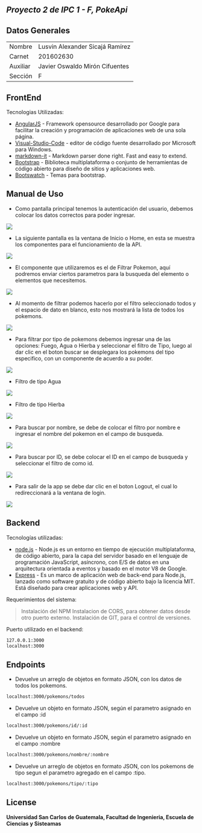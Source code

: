 
## _Proyecto 2 de IPC 1 - F, PokeApi_

## Datos Generales

|  |  |
| -------------- | --------------------- |
| Nombre      |Lusvin Alexander Sicajá Ramírez |
| Carnet      | 201602630 |
| Auxiliar    | Javier Oswaldo Mirón Cifuentes |
| Sección   | F |



## FrontEnd

Tecnologias Utilizadas:
- [AngularJS] - Framework opensource desarrollado por Google para facilitar la creación y programación de aplicaciones web de una sola página.
- [Visual-Studio-Code] - editor de código fuente desarrollado por Microsoft para Windows.
- [markdown-it] - Markdown parser done right. Fast and easy to extend.
- [Bootstrap] - Biblioteca multiplataforma o conjunto de herramientas de código abierto para diseño de sitios y aplicaciones web.
- [Bootswatch] - Temas para bootstrap.

## Manual de Uso


- Como pantalla principal tenemos la autenticación del usuario, debemos colocar los datos correctos para poder ingresar.
<img src="/img/login.png"/>


- La siguiente pantalla es la ventana de Inicio o Home, en esta se muestra los componentes para el funcionamiento de la API.
<img src="/img/home.png"/>


- El componente que utilizaremos es el de Filtrar Pokemon, aquí podremos enviar ciertos parametros para la busqueda del elemento o elementos que necesitemos.
 <img src="/img/busqueda.png"/>

- Al momento de filtrar podemos hacerlo por el filtro seleccionado todos y el espacio de dato en blanco, esto nos mostrará la lista de todos los pokemons.
<img src="/img/filtroTodos.png"/>

- Para filtrar por tipo de pokemons debemos ingresar una de las opciones: Fuego, Agua o Hierba y seleccionar el filtro de Tipo, luego al dar clic en el boton buscar se desplegara los pokemons del tipo especifico, con un componente de acuerdo a su poder.
<img src="/img/filtrotipo1.png"/>

-  Filtro de tipo Agua
<img src="/img/filtrotipo2.png"/>

- Filtro de tipo Hierba
 <img src="/img/filtrotipo3.png"/>

- Para buscar por nombre, se debe de colocar el filtro por nombre e ingresar el nombre del pokemon en el campo de busqueda.
 <img src="/img/filtroNombre.png"/>

- Para buscar por ID, se debe colocar el ID en el campo de busqueda y seleccionar el filtro de como id.
<img src="/img/filtroId.png"/>

- Para salir de la app se debe dar clic en el boton Logout, el cual lo redireccionará a la ventana de login.
 <img src="/img/logout.png"/>



## Backend

Tecnologías utilizadas:

- [node.js] - Node.js es un entorno en tiempo de ejecución multiplataforma, de código abierto, para la capa del servidor basado en el lenguaje de programación JavaScript, asíncrono, con E/S de datos en una arquitectura orientada a eventos y basado en el motor V8 de Google.
- [Express] - Es un marco de aplicación web de back-end para Node.js, lanzado como software gratuito y de código abierto bajo la licencia MIT. Está diseñado para crear aplicaciones web y API. 

Requerimientos del sistema:

> Instalación del NPM
> Instalacion de CORS, para obtener datos desde otro puerto externo.
> Instalación de GIT, para el control de versiones.

Puerto utilizado en el backend:
```sh
127.0.0.1:3000
localhost:3000
```

## Endpoints
- Devuelve un arreglo de objetos en formato JSON, con los datos de todos los pokemons.
```sh
localhost:3000/pokemons/todos
```
- Devuelve un objeto en formato JSON, según el parametro asignado en el campo :id
```sh
localhost:3000/pokemons/id/:id
```
- Devuelve un objeto en formato JSON, según el parametro asignado en el campo :nombre
```sh
localhost:3000/pokemons/nombre/:nombre
```
- Devuelve un arreglo de objetos en formato JSON, con los pokemons de tipo segun el parametro agregado en el campo :tipo.
```sh
localhost:3000/pokemons/tipo/:tipo
```
## License


**Universidad San Carlos de Guatemala, Facultad de Ingenieria, Escuela de Ciencias y Sisteamas**

[//]: # (These are reference links used in the body of this note and get stripped out when the markdown processor does its job. There is no need to format nicely because it shouldn't be seen. Thanks SO - http://stackoverflow.com/questions/4823468/store-comments-in-markdown-syntax)

   [markdown-it]: <https://github.com/markdown-it/markdown-it>
   [node.js]: <http://nodejs.org>
   [express]: <http://expressjs.com>
   [AngularJS]: <http://angularjs.org>
   [Visual-studio-code]: <https://code.visualstudio.com/>
   [Bootstrap]: <https://getbootstrap.com/>
   [Bootswatch]: <https://bootswatch.com/>
 